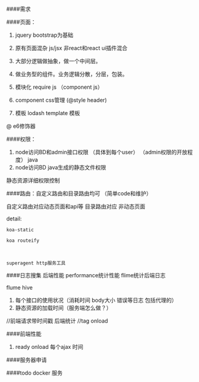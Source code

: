 ####需求


####页面：

1. jquery bootstrap为基础
2. 原有页面混杂 js/jsx  非react和react ui插件混合
3. 大部分逻辑做抽象，做一个中间层。
4. 做业务型的组件。业务逻辑分散，分层，包装。


5. 模块化 require js  （component js）
6. component css管理   (@style header)
7. 模板 lodash template  模板



@ e6修饰器

 
####权限：

1. node访问BD和admin接口权限 （具体到每个user） （admin权限的开放程度）  java
2. node访问BD java生成的静态文件权限

静态资源详细权限控制


####路由：自定义路由和目录路由均可   （简单code和维护）

自定义路由对应动态页面和api等 
目录路由对应 非动态页面


detail:

	koa-static

	koa routeify      
	

	
	superagent http服务工具


####日志搜集 后端性能  performance统计性能 flime统计后端日志

flume hive

1. 每个接口的使用状况（消耗时间 body大小 错误等日志 包括代理的）
2. 静态资源的加载时间（服务端怎么做？）



//前端请求带时间戳 后端统计
//tag onload


####前端性能

1. ready onload 每个ajax 时间 



####服务器申请



####todo
docker 服务




